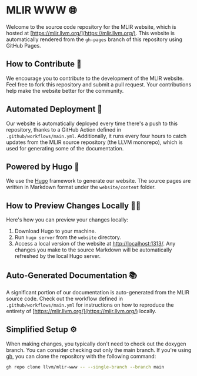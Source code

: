 # MLIR WWW 🌐

Welcome to the source code repository for the MLIR website, which is hosted at [https://mlir.llvm.org/](https://mlir.llvm.org/). This website is automatically rendered from the `gh-pages` branch of this repository using GitHub Pages.

## How to Contribute 🚀

We encourage you to contribute to the development of the MLIR website. Feel free to fork this repository and submit a pull request. Your contributions help make the website better for the community.

## Automated Deployment 🤖

Our website is automatically deployed every time there's a push to this repository, thanks to a GitHub Action defined in `.github/workflows/main.yml`. Additionally, it runs every four hours to catch updates from the MLIR source repository (the LLVM monorepo), which is used for generating some of the documentation.

## Powered by Hugo 📝

We use the [Hugo](https://gohugo.io/) framework to generate our website. The source pages are written in Markdown format under the `website/content` folder.

## How to Preview Changes Locally 👨‍💻

Here's how you can preview your changes locally:

1. Download Hugo to your machine.
2. Run `hugo server` from the `website` directory.
3. Access a local version of the website at [http://localhost:1313/](http://localhost:1313/). Any changes you make to the source Markdown will be automatically refreshed by the local Hugo server.

## Auto-Generated Documentation 📚

A significant portion of our documentation is auto-generated from the MLIR source code. Check out the workflow defined in `.github/workflows/main.yml` for instructions on how to reproduce the entirety of [https://mlir.llvm.org/](https://mlir.llvm.org/) locally.

## Simplified Setup ⚙️

When making changes, you typically don't need to check out the doxygen branch. You can consider checking out only the main branch. If you're using [gh](https://cli.github.com/), you can clone the repository with the following command:

```sh
gh repo clone llvm/mlir-www -- --single-branch --branch main
